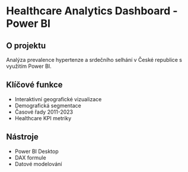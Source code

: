 # Healthcare Analytics Dashboard - Power BI

## O projektu
Analýza prevalence hypertenze a srdečního selhání v České republice s využitím Power BI.

## Klíčové funkce
- Interaktivní geografické vizualizace
- Demografická segmentace
- Časové řady 2011-2023
- Healthcare KPI metriky

## Nástroje
- Power BI Desktop
- DAX formule
- Datové modelování
